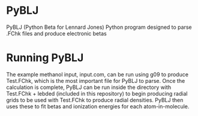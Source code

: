 # PyBLJ
PyBLJ (Python Beta for Lennard Jones) Python program designed to parse .FChk files and produce electronic betas

# Running PyBLJ
The example methanol input, input.com, can be run using g09 to produce Test.FChk, which is the most important file for PyBLJ to parse. Once the calculation is complete, PyBLJ can be run inside the directory with Test.FChk + lebded (included in this repository) to begin producing radial grids to be used with Test.FChk to produce radial densities. PyBLJ then uses these to fit betas and ionization energies for each atom-in-molecule.
